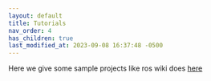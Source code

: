```yaml
---
layout: default
title: Tutorials
nav_order: 4
has_children: true
last_modified_at: 2023-09-08 16:37:48 -0500
---
```


Here we give some sample projects like ros wiki does [here](http://docs.ros.org/en/humble/Tutorials.html)